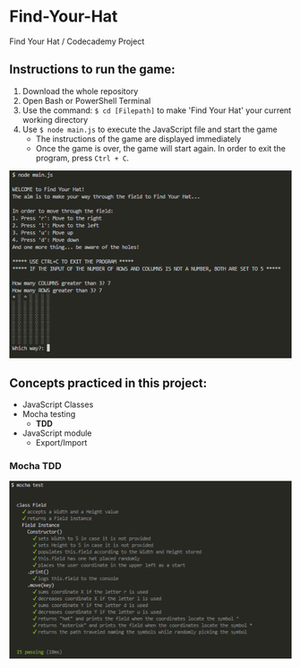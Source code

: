 # Find-Your-Hat
Find Your Hat / Codecademy Project

## Instructions to run the game:
1. Download the whole repository
2. Open Bash or PowerShell Terminal
3. Use the command: `$ cd [Filepath]` to make 'Find Your Hat' your current working directory
4. Use `$ node main.js` to execute the JavaScript file and start the game
    - The instructions of the game are displayed immediately
    - Once the game is over, the game will start again. In order to exit the program, press `Ctrl + C`.

![Screenshot of game executed in Bash](/gameExecuted.png)

## Concepts practiced in this project:
- JavaScript Classes
- Mocha testing
  - **TDD**
- JavaScript module
  - Export/Import

### Mocha TDD
![Screenshot of Mocha passed test in Bash](/mochatest.png)
